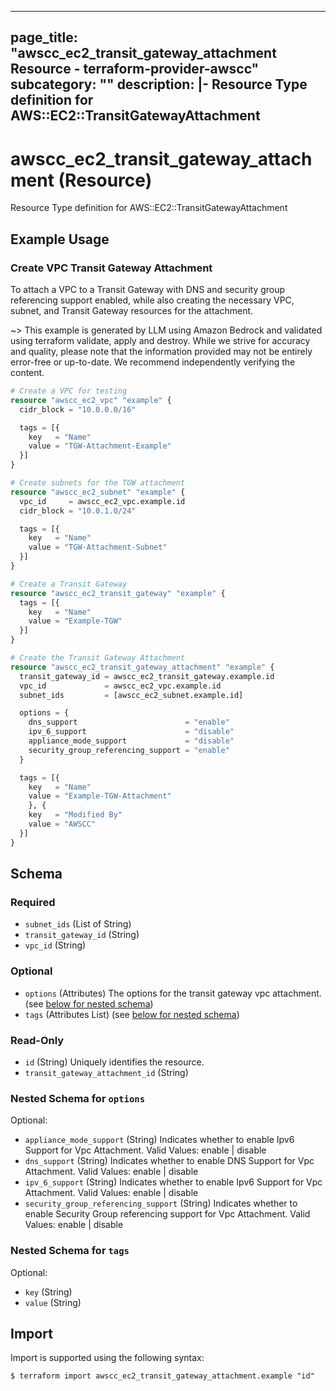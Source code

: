
---
page_title: "awscc_ec2_transit_gateway_attachment Resource - terraform-provider-awscc"
subcategory: ""
description: |-
  Resource Type definition for AWS::EC2::TransitGatewayAttachment
---

# awscc_ec2_transit_gateway_attachment (Resource)

Resource Type definition for AWS::EC2::TransitGatewayAttachment

## Example Usage

### Create VPC Transit Gateway Attachment

To attach a VPC to a Transit Gateway with DNS and security group referencing support enabled, while also creating the necessary VPC, subnet, and Transit Gateway resources for the attachment.

~> This example is generated by LLM using Amazon Bedrock and validated using terraform validate, apply and destroy. While we strive for accuracy and quality, please note that the information provided may not be entirely error-free or up-to-date. We recommend independently verifying the content.

```terraform
# Create a VPC for testing
resource "awscc_ec2_vpc" "example" {
  cidr_block = "10.0.0.0/16"

  tags = [{
    key   = "Name"
    value = "TGW-Attachment-Example"
  }]
}

# Create subnets for the TGW attachment
resource "awscc_ec2_subnet" "example" {
  vpc_id     = awscc_ec2_vpc.example.id
  cidr_block = "10.0.1.0/24"

  tags = [{
    key   = "Name"
    value = "TGW-Attachment-Subnet"
  }]
}

# Create a Transit Gateway
resource "awscc_ec2_transit_gateway" "example" {
  tags = [{
    key   = "Name"
    value = "Example-TGW"
  }]
}

# Create the Transit Gateway Attachment
resource "awscc_ec2_transit_gateway_attachment" "example" {
  transit_gateway_id = awscc_ec2_transit_gateway.example.id
  vpc_id             = awscc_ec2_vpc.example.id
  subnet_ids         = [awscc_ec2_subnet.example.id]

  options = {
    dns_support                        = "enable"
    ipv_6_support                      = "disable"
    appliance_mode_support             = "disable"
    security_group_referencing_support = "enable"
  }

  tags = [{
    key   = "Name"
    value = "Example-TGW-Attachment"
    }, {
    key   = "Modified By"
    value = "AWSCC"
  }]
}
```

<!-- schema generated by tfplugindocs -->
## Schema

### Required

- `subnet_ids` (List of String)
- `transit_gateway_id` (String)
- `vpc_id` (String)

### Optional

- `options` (Attributes) The options for the transit gateway vpc attachment. (see [below for nested schema](#nestedatt--options))
- `tags` (Attributes List) (see [below for nested schema](#nestedatt--tags))

### Read-Only

- `id` (String) Uniquely identifies the resource.
- `transit_gateway_attachment_id` (String)

<a id="nestedatt--options"></a>
### Nested Schema for `options`

Optional:

- `appliance_mode_support` (String) Indicates whether to enable Ipv6 Support for Vpc Attachment. Valid Values: enable | disable
- `dns_support` (String) Indicates whether to enable DNS Support for Vpc Attachment. Valid Values: enable | disable
- `ipv_6_support` (String) Indicates whether to enable Ipv6 Support for Vpc Attachment. Valid Values: enable | disable
- `security_group_referencing_support` (String) Indicates whether to enable Security Group referencing support for Vpc Attachment. Valid Values: enable | disable


<a id="nestedatt--tags"></a>
### Nested Schema for `tags`

Optional:

- `key` (String)
- `value` (String)

## Import

Import is supported using the following syntax:

```shell
$ terraform import awscc_ec2_transit_gateway_attachment.example "id"
```
